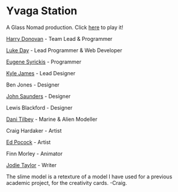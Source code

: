 # Yvaga Station
A Glass Nomad production. Click [here](https://dayluke.itch.io/yvaga-station) to play it!

[Harry Donovan](https://twitter.com/AbyssalProduct2) - Team Lead & Programmer 

[Luke Day](https://www.linkedin.com/in/dayluke01) - Lead Programmer & Web Developer

[Eugene Syrickis](https://twitter.com/allegedlyeugene) - Programmer

[Kyle James](https://twitter.com/slammeddev) - Lead Designer

Ben Jones - Designer

[John Saunders](https://twitter.com/bigboibismarck) - Designer

Lewis Blackford - Designer

[Dani Tilbey](https://twitter.com/SableFantasia) - Marine & Alien Modeller

Craig Hardaker - Artist

[Ed Pocock](https://www.artstation.com/emscat) - Artist

Finn Morley - Animator

[Jodie Taylor](https://twitter.com/becca_mochi) - Writer

The slime model is a retexture of a model I have used for a previous academic project, for the creativity cards. -Craig.
